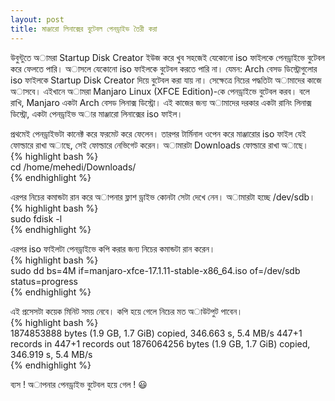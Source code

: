 ```yaml
---
layout: post
title: মাঞ্জারো লিনাক্সের বুটেবল পেনড্রাইভ তৈরী করা
---
```


উবুন্টুতে অামরা Startup Disk Creator ইউজ করে খুব সহজেই যেকোনো iso ফাইলকে পেনড্রাইভে বুটেবল করে ফেলতে পারি। অাসলে যেকোনো iso ফাইলকে বুটেবল করতে পারি না। যেমন: Arch বেসড ডিস্ট্রোগুলোর iso ফাইলকে Startup Disk Creator দিয়ে বুটেবল করা যায় না। সেক্ষেত্রে নিচের পদ্ধতিটা অামাদের কাজে অাসবে। এইখানে অামরা Manjaro Linux (XFCE Edition)-কে পেনড্রাইভে বুটেবল করব। বলে রাখি, Manjaro একটা Arch বেসড লিনাক্স ডিস্ট্রো। এই কাজের জন্য অামাদের দরকার একটা রানিং লিনাক্স ডিস্ট্রো, একটা পেনড্রাইভ অার মাঞ্জারো লিনাক্সের iso ফাইল।

প্রথমেই পেনড্রাইভটা কানেক্ট করে ফরমেট করে ফেলেন। তারপর টার্মিনাল ওপেন করে মাঞ্জারোর iso ফাইল যেই ফোল্ডারে রাখা অাছে, সেই ফোল্ডারে নেভিগেট করেন। অামারটা Downloads ফোল্ডারে রাখা অাছে।  
{% highlight bash %}  
cd /home/mehedi/Downloads/  
{% endhighlight %}

এরপর নিচের কমান্ডটা রান করে অাপনার ফ্লাশ ড্রাইভ কোনটা সেটা দেখে নেন। অামারটা হচ্ছে /dev/sdb।  
{% highlight bash %}  
sudo fdisk -l  
{% endhighlight %}

এরপর iso ফাইলটা পেনড্রাইভে কপি করার জন্য নিচের কমান্ডটা রান করেন।  
{% highlight bash %}  
sudo dd bs=4M if=manjaro-xfce-17.1.11-stable-x86_64.iso of=/dev/sdb status=progress  
{% endhighlight %}

এই প্রসেসটা কয়েক মিনিট সময় নেবে। কপি হয়ে গেলে নিচের মত অাউটপুট পাবেন।  	
{% highlight bash %}  
1874853888 bytes (1.9 GB, 1.7 GiB) copied, 346.663 s, 5.4 MB/s
447+1 records in
447+1 records out
1876064256 bytes (1.9 GB, 1.7 GiB) copied, 346.919 s, 5.4 MB/s  
{% endhighlight %}

ব্যস ! অাপনার পেনড্রাইভ বুটেবল হয়ে গেল ! :smiley:

